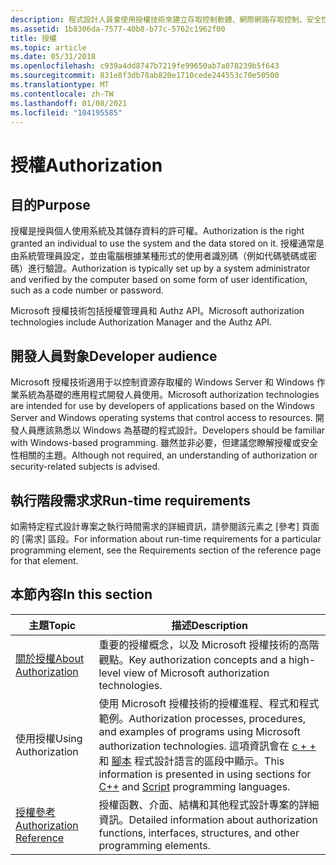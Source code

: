 ```yaml
---
description: 程式設計人員會使用授權技術來建立存取控制軟體、網際網路存取控制、安全性存取控制和檔案安全性。
ms.assetid: 1b8306da-7577-40b8-b77c-5762c1962f00
title: 授權
ms.topic: article
ms.date: 05/31/2018
ms.openlocfilehash: c939a4dd8747b7219fe99650ab7a078239b5f643
ms.sourcegitcommit: 831e8f3db78ab820e1710cede244553c70e50500
ms.translationtype: MT
ms.contentlocale: zh-TW
ms.lasthandoff: 01/08/2021
ms.locfileid: "104195585"
---
```

# <a name="authorization"></a><span data-ttu-id="e8b98-103">授權</span><span class="sxs-lookup"><span data-stu-id="e8b98-103">Authorization</span></span>

## <a name="purpose"></a><span data-ttu-id="e8b98-104">目的</span><span class="sxs-lookup"><span data-stu-id="e8b98-104">Purpose</span></span>

<span data-ttu-id="e8b98-105">授權是授與個人使用系統及其儲存資料的許可權。</span><span class="sxs-lookup"><span data-stu-id="e8b98-105">Authorization is the right granted an individual to use the system and the data stored on it.</span></span> <span data-ttu-id="e8b98-106">授權通常是由系統管理員設定，並由電腦根據某種形式的使用者識別碼（例如代碼號碼或密碼）進行驗證。</span><span class="sxs-lookup"><span data-stu-id="e8b98-106">Authorization is typically set up by a system administrator and verified by the computer based on some form of user identification, such as a code number or password.</span></span>

<span data-ttu-id="e8b98-107">Microsoft 授權技術包括授權管理員和 Authz API。</span><span class="sxs-lookup"><span data-stu-id="e8b98-107">Microsoft authorization technologies include Authorization Manager and the Authz API.</span></span>

## <a name="developer-audience"></a><span data-ttu-id="e8b98-108">開發人員對象</span><span class="sxs-lookup"><span data-stu-id="e8b98-108">Developer audience</span></span>

<span data-ttu-id="e8b98-109">Microsoft 授權技術適用于以控制資源存取權的 Windows Server 和 Windows 作業系統為基礎的應用程式開發人員使用。</span><span class="sxs-lookup"><span data-stu-id="e8b98-109">Microsoft authorization technologies are intended for use by developers of applications based on the Windows Server and Windows operating systems that control access to resources.</span></span> <span data-ttu-id="e8b98-110">開發人員應該熟悉以 Windows 為基礎的程式設計。</span><span class="sxs-lookup"><span data-stu-id="e8b98-110">Developers should be familiar with Windows-based programming.</span></span> <span data-ttu-id="e8b98-111">雖然並非必要，但建議您瞭解授權或安全性相關的主題。</span><span class="sxs-lookup"><span data-stu-id="e8b98-111">Although not required, an understanding of authorization or security-related subjects is advised.</span></span>

## <a name="run-time-requirements"></a><span data-ttu-id="e8b98-112">執行階段需求求</span><span class="sxs-lookup"><span data-stu-id="e8b98-112">Run-time requirements</span></span>

<span data-ttu-id="e8b98-113">如需特定程式設計專案之執行時間需求的詳細資訊，請參閱該元素之 [參考] 頁面的 [需求] 區段。</span><span class="sxs-lookup"><span data-stu-id="e8b98-113">For information about run-time requirements for a particular programming element, see the Requirements section of the reference page for that element.</span></span>

## <a name="in-this-section"></a><span data-ttu-id="e8b98-114">本節內容</span><span class="sxs-lookup"><span data-stu-id="e8b98-114">In this section</span></span>



| <span data-ttu-id="e8b98-115">主題</span><span class="sxs-lookup"><span data-stu-id="e8b98-115">Topic</span></span>                                                             | <span data-ttu-id="e8b98-116">描述</span><span class="sxs-lookup"><span data-stu-id="e8b98-116">Description</span></span>                                                                                                                                                                                                                                                                           |
|-------------------------------------------------------------------|---------------------------------------------------------------------------------------------------------------------------------------------------------------------------------------------------------------------------------------------------------------------------------------|
| [<span data-ttu-id="e8b98-117">關於授權</span><span class="sxs-lookup"><span data-stu-id="e8b98-117">About Authorization</span></span>](about-authorization.md)<br/>         | <span data-ttu-id="e8b98-118">重要的授權概念，以及 Microsoft 授權技術的高階觀點。</span><span class="sxs-lookup"><span data-stu-id="e8b98-118">Key authorization concepts and a high-level view of Microsoft authorization technologies.</span></span><br/>                                                                                                                                                                                  |
| <span data-ttu-id="e8b98-119">使用授權</span><span class="sxs-lookup"><span data-stu-id="e8b98-119">Using Authorization</span></span><br/>                                    | <span data-ttu-id="e8b98-120">使用 Microsoft 授權技術的授權進程、程式和程式範例。</span><span class="sxs-lookup"><span data-stu-id="e8b98-120">Authorization processes, procedures, and examples of programs using Microsoft authorization technologies.</span></span> <span data-ttu-id="e8b98-121">這項資訊會在 [c + +](using-authorization-in-c--.md) 和 [腳本](using-authorization-in-script.md) 程式設計語言的區段中顯示。</span><span class="sxs-lookup"><span data-stu-id="e8b98-121">This information is presented in using sections for [C++](using-authorization-in-c--.md) and [Script](using-authorization-in-script.md) programming languages.</span></span><br/> |
| [<span data-ttu-id="e8b98-122">授權參考</span><span class="sxs-lookup"><span data-stu-id="e8b98-122">Authorization Reference</span></span>](authorization-reference.md)<br/> | <span data-ttu-id="e8b98-123">授權函數、介面、結構和其他程式設計專案的詳細資訊。</span><span class="sxs-lookup"><span data-stu-id="e8b98-123">Detailed information about authorization functions, interfaces, structures, and other programming elements.</span></span><br/>                                                                                                                                                                |



 

 

 




